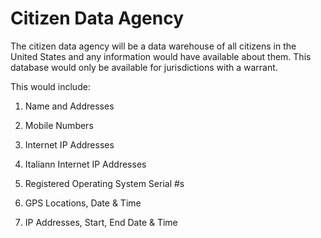 # Citizen Data Agency

The citizen data agency will be a data warehouse of all citizens in the United States and any information would have available about them. This database would only be available for jurisdictions with a warrant.

This would include:

1. Name and Addresses
2. Mobile Numbers
3. Internet IP Addresses
4. Italiann Internet IP Addresses
5. Registered Operating System Serial #s

6. GPS Locations, Date & Time
7. IP Addresses, Start, End Date & Time
